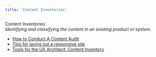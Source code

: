 ```yaml
---
title: 'Content Inventories'
---
```


Content Inventories  
_Identifying and classifying the content in an existing product or system._

*   [How to Conduct A Content Audit](http://uxmastery.com/how-to-conduct-a-content-audit/)  
*   [Tips for laying out a responsive site](http://jamie-plouff.tumblr.com/post/103060444705/tips-for-laying-out-a-responsive-site)  
*   [Tools for the UX Architect: Content Inventory](http://blogs.captechconsulting.com/blog/brendon-cornwell/tools-the-ux-architect-content-inventory)  
